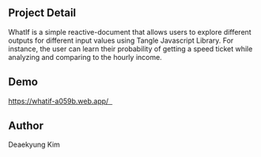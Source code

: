 ## Project Detail

WhatIf is a simple reactive-document that allows users to explore different outputs for different input values using Tangle Javascript Library. For instance, the user can learn their probability of getting a speed ticket while analyzing and comparing to the hourly income. 


## Demo
https://whatif-a059b.web.app/  


## Author
Deaekyung Kim
